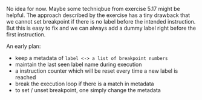 No idea for now. Maybe some techniqbue from exercise 5.17 might be helpful.
The approach described by the exercise has a tiny drawback that
we cannot set breakpoint if there is no label before the intended instruction.
But this is easy to fix and we can always add a dummy label right before the first instruction.

An early plan:

* keep a metadata of `label <-> a list of breakpoint numbers`
* maintain the last seen label name during execution
* a instruction counter which will be reset every time
  a new label is reached
* break the execution loop if there is a match in metadata
* to set / unset breakpoint, one simply change the metadata
